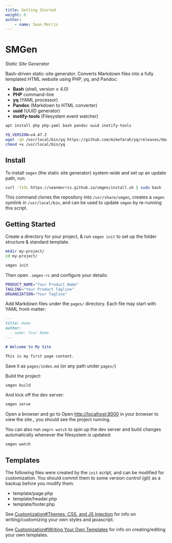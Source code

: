 ```yaml
---
title: Getting Started
weight: 0
author:
    - name: Sean Morris
---
```


# SMGen
*Static Site Generator*

Bash-driven static-site generator. Converts Markdown files into a fully templated HTML website using PHP, yq, and Pandoc:

- **Bash** (shell, version ≥ 4.0)
- **PHP** command-line
- **yq** (YAML processor)
- **Pandoc** (Markdown to HTML converter)
- **uuid** (UUID generator)
- **inotify-tools** (Filesystem event watcher)

```bash
apt install php php-yaml bash pandoc uuid inotify-tools

YQ_VERSION=v4.47.2
wget -qO /usr/local/bin/yq https://github.com/mikefarah/yq/releases/download/${YQ_VERSION}/yq_linux_amd64
chmod +x /usr/local/bin/yq
```

## Install

To install `smgen` (the static site generator) system-wide and set up an update path, run:

```bash
curl -fsSL https://seanmorris.github.io/smgen/install.sh | sudo bash
```

This command clones the repository into `/usr/share/smgen`, creates a `smgen` symlink in `/usr/local/bin`, and can be used to update `smgen` by re-running this script.

## Getting Started

Create a directory for your project, & run `smgen init` to set up the folder structure & standard template.

```bash
mkdir my-project/
cd my-project/

smgen init
```

Then open `.smgen-rc` and configure your details:

```bash
PRODUCT_NAME="Your Product Name"
TAGLINE="Your Product Tagline"
ORGANIZATION="Your Tagline"
```

Add Markdown files under the `pages/` directory. Each file may start with YAML front-matter:

```markdown
---
title: Home
author:
  - name: Your Name
---

# Welcome to My Site

This is my first page content.
```

Save it as `pages/index.md` (or any path under `pages/`)

Build the project:

```bash
smgen build
```

And kick off the dev server:

```bash
smgen serve
```

Open a browser and go to Open <http://localhost:8000> in your browser to view the site., you should see the project running.

You can also run `smgrn watch` to spin up the dev server and build changes automatically whenever the filesystem is updated:

```bash
smgen watch
```

## Templates

The following files were created by the `init` script, and can be modified for customization. You should commit them to some version control (git) as a backup before you modify them.

* template/page.php
* template/header.php
* template/footer.php

See [Customization#Themes, CSS, and JS Injection](customization.html#themes-css-and-js-injection) for info on writing/customizing your own styles and javascript.

See [Customization#Writing Your Own Templates](/customization.html#writing-your-own-templates) for info on creating/editing your own templates.

